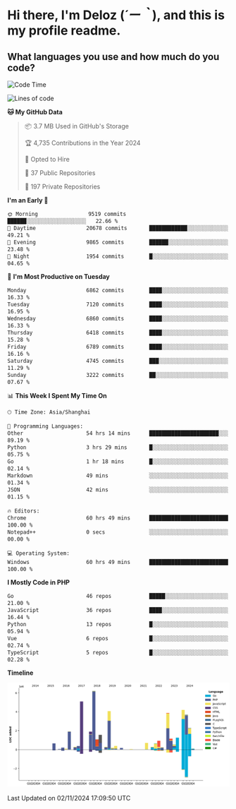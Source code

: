 # **Hi there, I'm Deloz (*´ー｀*), and this is my profile readme.**

## **What languages you use and how much do you code?**

<!--START_SECTION:waka-->
![Code Time](http://img.shields.io/badge/Code%20Time-4%2C964%20hrs%2028%20mins-blue)

![Lines of code](https://img.shields.io/badge/From%20Hello%20World%20I%27ve%20Written-44.2%20million%20lines%20of%20code-blue)

**🐱 My GitHub Data** 

> 📦 3.7 MB Used in GitHub's Storage 
 > 
> 🏆 4,735 Contributions in the Year 2024
 > 
> 💼 Opted to Hire
 > 
> 📜 37 Public Repositories 
 > 
> 🔑 197 Private Repositories 
 > 
**I'm an Early 🐤** 

```text
🌞 Morning                9519 commits        ██████░░░░░░░░░░░░░░░░░░░   22.66 % 
🌆 Daytime                20678 commits       ████████████░░░░░░░░░░░░░   49.21 % 
🌃 Evening                9865 commits        ██████░░░░░░░░░░░░░░░░░░░   23.48 % 
🌙 Night                  1954 commits        █░░░░░░░░░░░░░░░░░░░░░░░░   04.65 % 
```
📅 **I'm Most Productive on Tuesday** 

```text
Monday                   6862 commits        ████░░░░░░░░░░░░░░░░░░░░░   16.33 % 
Tuesday                  7120 commits        ████░░░░░░░░░░░░░░░░░░░░░   16.95 % 
Wednesday                6860 commits        ████░░░░░░░░░░░░░░░░░░░░░   16.33 % 
Thursday                 6418 commits        ████░░░░░░░░░░░░░░░░░░░░░   15.28 % 
Friday                   6789 commits        ████░░░░░░░░░░░░░░░░░░░░░   16.16 % 
Saturday                 4745 commits        ███░░░░░░░░░░░░░░░░░░░░░░   11.29 % 
Sunday                   3222 commits        ██░░░░░░░░░░░░░░░░░░░░░░░   07.67 % 
```


📊 **This Week I Spent My Time On** 

```text
🕑︎ Time Zone: Asia/Shanghai

💬 Programming Languages: 
Other                    54 hrs 14 mins      ██████████████████████░░░   89.19 % 
Python                   3 hrs 29 mins       █░░░░░░░░░░░░░░░░░░░░░░░░   05.75 % 
Go                       1 hr 18 mins        █░░░░░░░░░░░░░░░░░░░░░░░░   02.14 % 
Markdown                 49 mins             ░░░░░░░░░░░░░░░░░░░░░░░░░   01.34 % 
JSON                     42 mins             ░░░░░░░░░░░░░░░░░░░░░░░░░   01.15 % 

🔥 Editors: 
Chrome                   60 hrs 49 mins      █████████████████████████   100.00 % 
Notepad++                0 secs              ░░░░░░░░░░░░░░░░░░░░░░░░░   00.00 % 

💻 Operating System: 
Windows                  60 hrs 49 mins      █████████████████████████   100.00 % 
```

**I Mostly Code in PHP** 

```text
Go                       46 repos            █████░░░░░░░░░░░░░░░░░░░░   21.00 % 
JavaScript               36 repos            ████░░░░░░░░░░░░░░░░░░░░░   16.44 % 
Python                   13 repos            █░░░░░░░░░░░░░░░░░░░░░░░░   05.94 % 
Vue                      6 repos             █░░░░░░░░░░░░░░░░░░░░░░░░   02.74 % 
TypeScript               5 repos             █░░░░░░░░░░░░░░░░░░░░░░░░   02.28 % 
```



**Timeline**

![Lines of Code chart](https://raw.githubusercontent.com/deloz/deloz/main/assets/bar_graph.png)


 Last Updated on 02/11/2024 17:09:50 UTC
<!--END_SECTION:waka-->
